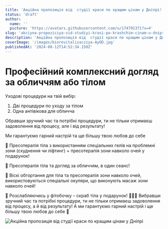 ```yaml
---
title: 'Акційна пропозиція від  студії краси по кращим цінам у Дніпрі! '
status: 'draft'
author:
  name: ''
  picture: 'https://avatars.githubusercontent.com/u/174791371?v=4'
slug: 'akciyna-propoziciya-vid-studiyi-krasi-po-krashchim-cinam-u-dnipri'
description: 'Акційна пропозиція від  студії краси по кращим цінам у Дніпрі, професійний комплексний догляд за обличчям або тілом'
coverImage: '/images/biorevitalizacziya-AyOD.jpg'
publishedAt: '2024-08-12T14:52:34.150Z'
---
```


# Професійний комплексний догляд за обличчям або тілом

Уходові процедури на твій вибір:

1. Дві процедури по уходу за тілом 
2. Одна антівікова для обличча

Обравши зручний час та потрібні процедури, ти не тільки отримаєш задоволення від процесу, але і від результату!

Ми гарантуємо гарний настрій та ще більшу твою любов до себе

🌸 Пресотерапія тіла з використанням спеціальних гелів на проблемні зони (схуднення чи ліфтинг) + пресотерапія зони навколо очей у подарунок!

🌸 Пресотерапія тіла та догляд за обличчям, в один сеанс! 

🌸 Віскі обгортання для тіла та пресотерапія зони навколо очей, використовуються спеціальні окуляри, що виконують масаж зони навколо очей! 

🌸 Розслабляючись у фітобочку – скраб тіла у подарунок! 🎁🎁🎁 Вибравши зручний час та потрібні процедури, ти не тільки отримаєш задоволення від процесу, а й від результату! А ми гарантуємо гарний настрій і ще більшу твою любов до себе 💛

![Акційна пропозиція від  студії краси по кращим цінам у Дніпрі](blob:https://cosmetcab.dp.ua/be6b1536-6e20-4209-a95b-515478ad42c7)